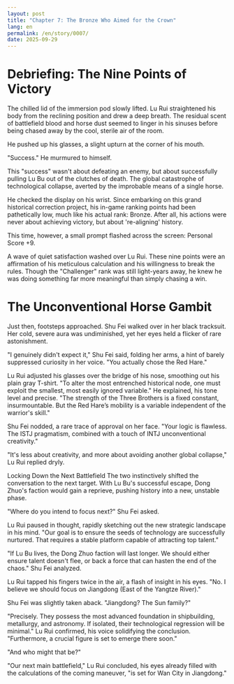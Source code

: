 ```yaml
---
layout: post
title: "Chapter 7: The Bronze Who Aimed for the Crown"
lang: en
permalink: /en/story/0007/
date: 2025-09-29
---
```

# Debriefing: The Nine Points of Victory

The chilled lid of the immersion pod slowly lifted. Lu Rui straightened his body from the reclining position and drew a deep breath. The residual scent of battlefield blood and horse dust seemed to linger in his sinuses before being chased away by the cool, sterile air of the room.

He pushed up his glasses, a slight upturn at the corner of his mouth.

"Success." He murmured to himself.

This "success" wasn't about defeating an enemy, but about successfully pulling Lu Bu out of the clutches of death. The global catastrophe of technological collapse, averted by the improbable means of a single horse.

He checked the display on his wrist. Since embarking on this grand historical correction project, his in-game ranking points had been pathetically low, much like his actual rank: Bronze. After all, his actions were never about achieving victory, but about 're-aligning' history.

This time, however, a small prompt flashed across the screen: Personal Score +9.

A wave of quiet satisfaction washed over Lu Rui. These nine points were an affirmation of his meticulous calculation and his willingness to break the rules. Though the "Challenger" rank was still light-years away, he knew he was doing something far more meaningful than simply chasing a win.

# The Unconventional Horse Gambit

Just then, footsteps approached. Shu Fei walked over in her black tracksuit. Her cold, severe aura was undiminished, yet her eyes held a flicker of rare astonishment.

"I genuinely didn't expect it," Shu Fei said, folding her arms, a hint of barely suppressed curiosity in her voice. "You actually chose the Red Hare."

Lu Rui adjusted his glasses over the bridge of his nose, smoothing out his plain gray T-shirt. "To alter the most entrenched historical node, one must exploit the smallest, most easily ignored variable." He explained, his tone level and precise. "The strength of the Three Brothers is a fixed constant, insurmountable. But the Red Hare’s mobility is a variable independent of the warrior's skill."

Shu Fei nodded, a rare trace of approval on her face. "Your logic is flawless. The ISTJ pragmatism, combined with a touch of INTJ unconventional creativity."

"It's less about creativity, and more about avoiding another global collapse," Lu Rui replied dryly.

Locking Down the Next Battlefield
The two instinctively shifted the conversation to the next target. With Lu Bu's successful escape, Dong Zhuo's faction would gain a reprieve, pushing history into a new, unstable phase.

"Where do you intend to focus next?" Shu Fei asked.

Lu Rui paused in thought, rapidly sketching out the new strategic landscape in his mind. "Our goal is to ensure the seeds of technology are successfully nurtured. That requires a stable platform capable of attracting top talent."

"If Lu Bu lives, the Dong Zhuo faction will last longer. We should either ensure talent doesn't flee, or back a force that can hasten the end of the chaos." Shu Fei analyzed.

Lu Rui tapped his fingers twice in the air, a flash of insight in his eyes. "No. I believe we should focus on Jiangdong (East of the Yangtze River)."

Shu Fei was slightly taken aback. "Jiangdong? The Sun family?"

"Precisely. They possess the most advanced foundation in shipbuilding, metallurgy, and astronomy. If isolated, their technological regression will be minimal." Lu Rui confirmed, his voice solidifying the conclusion. "Furthermore, a crucial figure is set to emerge there soon."

"And who might that be?"

"Our next main battlefield," Lu Rui concluded, his eyes already filled with the calculations of the coming maneuver, "is set for Wan City in Jiangdong."